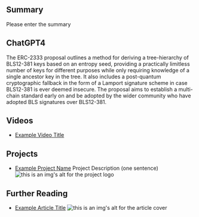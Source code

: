 ## Summary

Please enter the summary

## ChatGPT4

The ERC-2333 proposal outlines a method for deriving a tree-hierarchy of BLS12-381 keys based on an entropy seed, providing a practically limitless number of keys for different purposes while only requiring knowledge of a single ancestor key in the tree. It also includes a post-quantum cryptographic fallback in the form of a Lamport signature scheme in case BLS12-381 is ever deemed insecure. The proposal aims to establish a multi-chain standard early on and be adopted by the wider community who have adopted BLS signatures over BLS12-381.

## Videos

- [Example Video Title](https://www.youtube.com/watch?v=TDGq4aeevgY)

## Projects

- [Example Project Name](https://xxxx.xxx/xxxxx) Project Description (one sentence) ![this is an img's alt for the project logo](https://xxxx.xxx/project-logo.xxx)

## Further Reading

- [Example Article Title](https://xxxx.xxx/xxxxx) ![this is an img's alt for the article cover](https://xxxx.xxx/article-cover.xxx)
